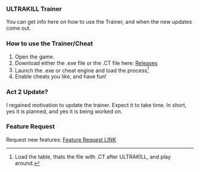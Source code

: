 ### ULTRAKILL Trainer
You can get info here on how to use the Trainer, and when the new updates come out.

### How to use the Trainer/Cheat
1. Open the game.
2. Download either the .exe file or the .CT file here: [Releases](https://github.com/Saniee/ULTRAKILLTrainer/releases/latest)
3. Launch the .exe or cheat engine and load the process[^note]
4. Enable cheats you like, and have fun!

[^note]: Load the table, thats the file with .CT after ULTRAKILL, and play around.

### Act 2 Update?
I regained motivation to update the trainer. Expect it to take time. 
In short, yes it is planned, and yes it is being worked on.

### Feature Request
Request new features:
[Feature Request LINK](https://github.com/Saniee/ULTRAKILLTrainer/issues/new)
